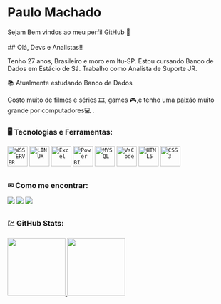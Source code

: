 <h1 align="left">Paulo Machado</h1>
<p>Sejam Bem vindos ao meu perfil GitHub 👋
</br>
</br>
 ## Olá, Devs e Analistas!!
<p>Tenho 27 anos, Brasileiro e moro em Itu-SP. Estou cursando Banco de Dados em Estácio de Sá.
Trabalho como Analista de Suporte JR.</p>
 <p align="left">📚 Atualmente estudando Banco de Dados</p>
 <p align="left"> Gosto muito de filmes e séries 🎞, games 🎮,e tenho uma paixão muito grande por computadores💻 .</p>
</div>

### 🖥️ Tecnologias e Ferramentas: 

<code><img width="45px" src="https://cdn.jsdelivr.net/gh/devicons/devicon/icons/windows8/windows8-original.svg" title="WSSERVER"/></code>
<code><img width="45px" src="https://cdn.jsdelivr.net/gh/devicons/devicon/icons/linux/linux-original.svg" title="LINUX"/></code>
<code><img width="45px" src="https://user-images.githubusercontent.com/95966908/154862938-254348e1-4291-448c-95ba-2daba1b33fb9.png" title = "Excel"/></code>
<code><img width="45px" src="https://user-images.githubusercontent.com/95966908/154862894-f215a9ce-9bcf-4f6e-ab59-43e1b8163431.png" title = "Power BI"/></code>
<code><img width="45px" src="https://cdn.jsdelivr.net/gh/devicons/devicon/icons/mysql/mysql-original-wordmark.svg" title = "MYSQL" /></code>
<code><img width="45px" src="https://cdn.jsdelivr.net/gh/devicons/devicon/icons/visualstudio/visualstudio-plain.svg" title = "VsCode"/></code>
<code><img width="45px" src="https://cdn.jsdelivr.net/gh/devicons/devicon/icons/html5/html5-original-wordmark.svg" title = "HTML5"/></code>
<code><img width="45px" src="https://cdn.jsdelivr.net/gh/devicons/devicon/icons/css3/css3-original-wordmark.svg" title = "CSS3"/></code>

##
### ✉ Como me encontrar:
<div>   
  <a href="https://www.instagram.com/paulo.machado96/" target="_blank"><img src="https://img.shields.io/badge/-Instagram-%23E4405F?style=for-the-badge&logo=instagram&logoColor=white" target="_blank"></a>
  <a href = "mailto:paulo.machado200496@outlook.com"><img src="https://img.shields.io/badge/-Gmail-%23333?style=for-the-badge&logo=gmail&logoColor=white" target="_blank"></a>
  <a href="https://www.linkedin.com/in/paulo-machado-2661a6104/" target="_blank"><img src="https://img.shields.io/badge/-LinkedIn-%230077B5?style=for-the-badge&logo=linkedin&logoColor=white" target="_blank"></a> 

</div>

##
### 💹 GitHub Stats:
<div>
  <a href="https://github.com/jnascimentocode">
  <img height="130em" src="https://github-readme-stats.vercel.app/api?username=jnascimentocode&show_icons=true&theme=dark&include_all_commits=true&count_private=true"/>
  <img height="130em" src="https://github-readme-stats.vercel.app/api/top-langs/?username=jnascimentocode&layout=compact&langs_count=7&theme=dark"/>
</div>   

</p>
